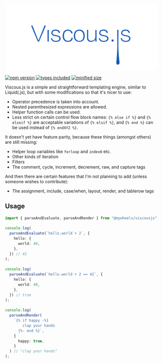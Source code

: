 <div align="center">
  <img alt="Viscous.js" width="500" src="./viscousjs.svg" />
</div>

[![npm version](https://badgen.net/npm/v/@mywheels/viscousjs)](https://www.npmjs.com/package/@mywheels/viscousjs) [![types included](https://badgen.net/npm/types/@mywheels/viscousjs)](https://github.com/mywheels/viscousjs) [![minified size](https://badgen.net/bundlephobia/min/@mywheels/viscousjs)](https://bundlephobia.com/result?p=@mywheels/viscousjs)

Viscous.js is a simple and straightforward templating engine, similar to Liquid(.js), but with some modifications so that it's nicer to use:

- Operator precedence is taken into account.
- Nested parenthesized expressions are allowed.
- Helper function calls can be used.
- Less strict on certain control flow block names: `{% else if %}` and `{% elseif %}` are acceptable variations of `{% elsif %}`, and `{% end %}` can be used instead of `{% endXYZ %}`.

It doesn't yet have feature parity, because these things (amongst others) are still missing:

- Helper loop variables like `forloop` and `index0` etc.
- Other kinds of iteration
- Filters
- The comment, cycle, increment, decrement, raw, and capture tags

And then there are certain features that I'm not planning to add (unless someone wishes to contribute):

- The assignment, include, case/when, layout, render, and tablerow tags

## Usage

```ts
import { parseAndEvaluate, parseAndRender } from "@mywheels/viscousjs";

console.log(
  parseAndEvaluate(`hello.world + 2`, {
    hello: {
      world: 40,
    },
  }) // 42
);

console.log(
  parseAndEvaluate(`hello.world + 2 == 42`, {
    hello: {
      world: 40,
    },
  }) // true
);

console.log(
  parseAndRender(
    `{% if happy -%}
        clap your hands
      {%- end %}`,
    {
      happy: true,
    }
  ) // "clap your hands"
);
```
